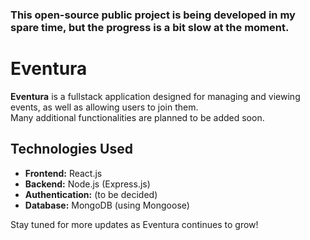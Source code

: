 ### This open-source public project is being developed in my spare time, but the progress is a bit slow at the moment.

# Eventura

**Eventura** is a fullstack application designed for managing and viewing events, as well as allowing users to join them.  
Many additional functionalities are planned to be added soon.


## Technologies Used

- **Frontend:** React.js
- **Backend:** Node.js (Express.js)
- **Authentication:** (to be decided)
- **Database:** MongoDB (using Mongoose)

Stay tuned for more updates as Eventura continues to grow!
